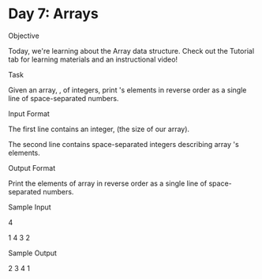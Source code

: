 # Day 7: Arrays


Objective

Today, we're learning about the Array data structure. Check out the Tutorial tab for learning materials and an instructional video!

Task

Given an array, , of  integers, print 's elements in reverse order as a single line of space-separated numbers.


Input Format

The first line contains an integer,  (the size of our array).

The second line contains  space-separated integers describing array 's elements.


Output Format

Print the elements of array  in reverse order as a single line of space-separated numbers.

Sample Input

4

1 4 3 2

Sample Output

2 3 4 1
